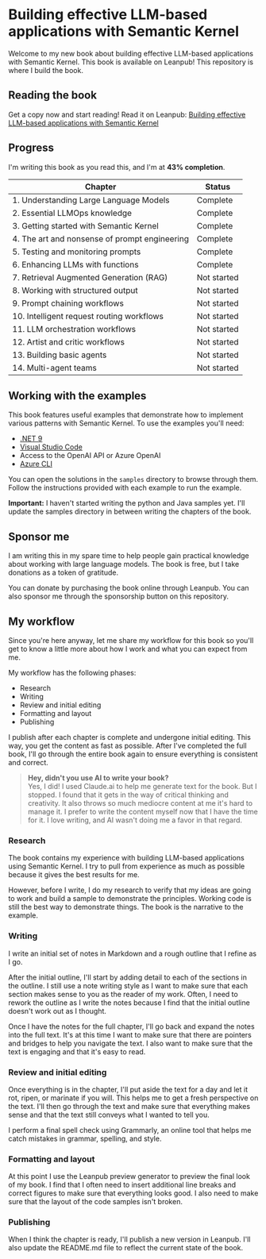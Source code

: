 # Building effective LLM-based applications with Semantic Kernel

Welcome to my new book about building effective LLM-based applications with Semantic
Kernel. This book is available on Leanpub! This repository is where I build the book.

## Reading the book

Get a copy now and start reading! Read it on
Leanpub: [Building effective LLM-based applications with Semantic
Kernel](https://leanpub.com/effective-llm-applications-with-semantic-kernel)

## Progress

I'm writing this book as you read this, and I'm at **43% completion**.

| Chapter                                       | Status      |
| --------------------------------------------- | ----------- |
| 1. Understanding Large Language Models        | Complete    |
| 2. Essential LLMOps knowledge                 | Complete    |
| 3. Getting started with Semantic Kernel       | Complete    |
| 4. The art and nonsense of prompt engineering | Complete    |
| 5. Testing and monitoring prompts             | Complete    |
| 6. Enhancing LLMs with functions              | Complete    |
| 7. Retrieval Augmented Generation (RAG)       | Not started |
| 8. Working with structured output             | Not started |
| 9. Prompt chaining workflows                  | Not started |
| 10. Intelligent request routing workflows     | Not started |
| 11. LLM orchestration workflows               | Not started |
| 12. Artist and critic workflows               | Not started |
| 13. Building basic agents                     | Not started |
| 14. Multi-agent teams                         | Not started |

## Working with the examples

This book features useful examples that demonstrate how to implement various patterns
with Semantic Kernel. To use the examples you'll need:

- [.NET 9](https://dot.net/)
- [Visual Studio Code](https://code.visualstudio.com)
- Access to the OpenAI API or Azure OpenAI
- [Azure CLI](https://docs.microsoft.com/en-us/cli/azure/install-azure-cli)

You can open the solutions in the `samples` directory to browse through them.
Follow the instructions provided with each example to run the example.

**Important:** I haven't started writing the python and Java samples yet. I'll update
the samples directory in between writing the chapters of the book.

## Sponsor me

I am writing this in my spare time to help people gain practical knowledge about
working with large language models. The book is free, but I take donations as a token
of gratitude.

You can donate by purchasing the book online through Leanpub. You can also sponsor me
through the sponsorship button on this repository.

## My workflow

Since you're here anyway, let me share my workflow for this book so you'll get to know
a little more about how I work and what you can expect from me.

My workflow has the following phases:

- Research
- Writing
- Review and initial editing
- Formatting and layout
- Publishing

I publish after each chapter is complete and undergone initial editing. This way, you
get the content as fast as possible. After I've completed the full book, I'll go through
the entire book again to ensure everything is consistent and correct.

> **Hey, didn't you use AI to write your book?**  
> Yes, I did! I used Claude.ai to help me generate text for the book. But I stopped. I
> found that it gets in the way of critical thinking and creativity. It also throws so
> much mediocre content at me it's hard to manage it. I prefer to write the content
> myself now that I have the time for it. I love writing, and AI wasn't doing me a favor
> in that regard.

### Research

The book contains my experience with building LLM-based applications using Semantic Kernel.
I try to pull from experience as much as possible because it gives the best results for me.

However, before I write, I do my research to verify that my ideas are going to work and
build a sample to demonstrate the principles. Working code is still the best way to
demonstrate things. The book is the narrative to the example.

### Writing

I write an initial set of notes in Markdown and a rough outline that I refine as I go.

After the initial outline, I'll start by adding detail to each of the sections in the
outline. I still use a note writing style as I want to make sure that each section makes
sense to you as the reader of my work. Often, I need to rework the outline as I write
the notes because I find that the initial outline doesn't work out as I thought.

Once I have the notes for the full chapter, I'll go back and expand the notes into the
full text. It's at this time I want to make sure that there are pointers and bridges
to help you navigate the text. I also want to make sure that the text is engaging and
that it's easy to read.

### Review and initial editing

Once everything is in the chapter, I'll put aside the text for a day and let it rot,
ripen, or marinate if you will. This helps me to get a fresh perspective on the text.
I'll then go through the text and make sure that everything makes sense and that the
text still conveys what I wanted to tell you.

I perform a final spell check using Grammarly, an online tool that helps me catch mistakes
in grammar, spelling, and style.

### Formatting and layout

At this point I use the Leanpub preview generator to preview the final look of my book.
I find that I often need to insert additional line breaks and correct figures to make
sure that everything looks good. I also need to make sure that the layout of the code
samples isn't broken.

### Publishing

When I think the chapter is ready, I'll publish a new version in Leanpub.
I'll also update the README.md file to reflect the current state of the book.
